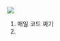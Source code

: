 ![](https://www.google.com/url?sa=i&url=https%3A%2F%2Fm.inven.co.kr%2Fboard%2Fmaple%2F2715%2F14385&psig=AOvVaw2de0siOoL-rccbM4ip5ynO&ust=1649983942272000&source=images&cd=vfe&ved=0CAwQjRxqFwoTCLCHqairkvcCFQAAAAAdAAAAABAD)

 1. 매일 코드 짜기
 2. 